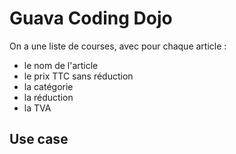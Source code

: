 # Guava Coding Dojo

On a une liste de courses, avec pour chaque article :
* le nom de l'article
* le prix TTC sans réduction
* la catégorie
* la réduction
* la TVA

## Use case
